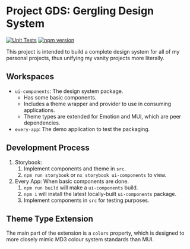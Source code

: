 # Project GDS: Gergling Design System
[![Unit Tests](https://img.shields.io/endpoint?url=https://raw.githubusercontent.com/gergling/gds-ui-components/main/status/unit-tests.json)](https://github.com/gergling/gds-ui-components/actions/workflows/deploy.yml)
[![npm version](https://img.shields.io/npm/v/ui-components.svg)](https://www.npmjs.com/package/ui-components)

This project is intended to build a complete design system for all of my personal projects, thus unifying my vanity projects more literally.

## Workspaces

* `ui-components`: The design system package.
  * Has some basic components.
  * Includes a theme wrapper and provider to use in consuming applications.
  * Theme types are extended for Emotion and MUI, which are peer dependencies.
* `every-app`: The demo application to test the packaging.

## Development Process 

1. Storybook:
    1. Implement components and theme in `src`.
    2. `npm run storybook` or `nx storybook ui-components` to view.
2. Every App: When basic components are done.
    1. `npm run build` will make a `ui-components` build.
    2. `npm i` will install the latest locally-built `ui-components` package.
    3. Implement components in `src` for testing purposes.

## Theme Type Extension

The main part of the extension is a `colors` property, which is designed to more closely mimic MD3 colour system standards than MUI.
